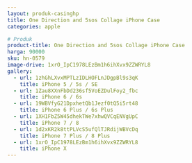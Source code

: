 ```yaml
---
layout: produk-casinghp
title: One Direction and 5sos Collage iPhone Case
categories: apple

# Produk
product-title: One Direction and 5sos Collage iPhone Case
harga: 90000
sku: hn-0579
image-drive: 1xrO_IpC1978LEzBm1h6ihXvx9ZZWRYL8
gallery:
  - url: 1zhGhLXvxMPTLzIDLHOFLnJDgpBl9s3qK
    title: iPhone 5 / 5s / SE
  - url: 1Zau8XXnFbDd236sf5VoEZDulFoy2_fbc
    title: iPhone 6 / 6s
  - url: 19WBVfyG21DpxhetQb1Jezf0tQ5i5rt48
    title: iPhone 6 Plus / 6s Plus
  - url: 1XH1FbZ5W45dhekTWe7xhwQVCqENVgUpC
    title: iPhone 7 / 8
  - url: 1d2xKR2k8ttPLVcS5ufQlTJRdijWBVcDq
    title: iPhone 7 Plus / 8 Plus
  - url: 1xrO_IpC1978LEzBm1h6ihXvx9ZZWRYL8
    title: iPhone X
---
```

